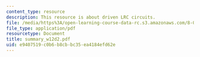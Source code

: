 ```yaml
---
content_type: resource
description: This resource is about driven LRC circuits.
file: /media/https%3A/open-learning-course-data-rc.s3.amazonaws.com/8-02-physics-ii-electricity-and-magnetism-spring-2007/e9407519c0b6b8cbbc35ea4184efd62e_summary_w12d2.pdf
file_type: application/pdf
resourcetype: Document
title: summary_w12d2.pdf
uid: e9407519-c0b6-b8cb-bc35-ea4184efd62e
---
```

